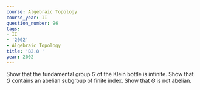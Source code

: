```yaml
---
course: Algebraic Topology
course_year: II
question_number: 96
tags:
- II
- '2002'
- Algebraic Topology
title: 'B2.8 '
year: 2002
---
```



Show that the fundamental group $G$ of the Klein bottle is infinite. Show that $G$ contains an abelian subgroup of finite index. Show that $G$ is not abelian.
